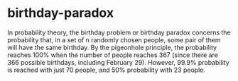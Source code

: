 # birthday-paradox
In probability theory, the birthday problem or birthday paradox concerns the probability that, in a set of n randomly chosen people, some pair of them will have the same birthday. By the pigeonhole principle, the probability reaches 100% when the number of people reaches 367 (since there are 366 possible birthdays, including February 29). However, 99.9% probability is reached with just 70 people, and 50% probability with 23 people. 
